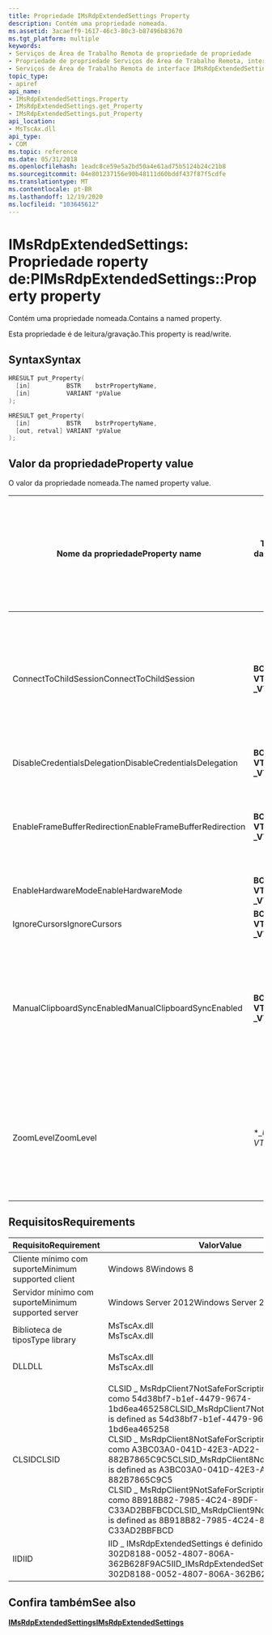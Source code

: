 ```yaml
---
title: Propriedade IMsRdpExtendedSettings Property
description: Contém uma propriedade nomeada.
ms.assetid: 3acaeff9-1617-46c3-80c3-b87496b83670
ms.tgt_platform: multiple
keywords:
- Serviços de Área de Trabalho Remota de propriedade de propriedade
- Propriedade de propriedade Serviços de Área de Trabalho Remota, interface IMsRdpExtendedSettings
- Serviços de Área de Trabalho Remota de interface IMsRdpExtendedSettings, Propriedade Property
topic_type:
- apiref
api_name:
- IMsRdpExtendedSettings.Property
- IMsRdpExtendedSettings.get_Property
- IMsRdpExtendedSettings.put_Property
api_location:
- MsTscAx.dll
api_type:
- COM
ms.topic: reference
ms.date: 05/31/2018
ms.openlocfilehash: 1eadc8ce59e5a2bd50a4e61ad75b5124b24c21b8
ms.sourcegitcommit: 04e801237156e90b48111d60bddf437f87f5cdfe
ms.translationtype: MT
ms.contentlocale: pt-BR
ms.lasthandoff: 12/19/2020
ms.locfileid: "103645612"
---
```

# <a name="imsrdpextendedsettingsproperty-property"></a><span data-ttu-id="c3b5c-106">IMsRdpExtendedSettings: Propriedade roperty de:P</span><span class="sxs-lookup"><span data-stu-id="c3b5c-106">IMsRdpExtendedSettings::Property property</span></span>

<span data-ttu-id="c3b5c-107">Contém uma propriedade nomeada.</span><span class="sxs-lookup"><span data-stu-id="c3b5c-107">Contains a named property.</span></span>

<span data-ttu-id="c3b5c-108">Esta propriedade é de leitura/gravação.</span><span class="sxs-lookup"><span data-stu-id="c3b5c-108">This property is read/write.</span></span>

## <a name="syntax"></a><span data-ttu-id="c3b5c-109">Syntax</span><span class="sxs-lookup"><span data-stu-id="c3b5c-109">Syntax</span></span>


```C++
HRESULT put_Property(
  [in]          BSTR    bstrPropertyName,
  [in]          VARIANT *pValue
);

HRESULT get_Property(
  [in]          BSTR    bstrPropertyName,
  [out, retval] VARIANT *pValue
);
```



## <a name="property-value"></a><span data-ttu-id="c3b5c-110">Valor da propriedade</span><span class="sxs-lookup"><span data-stu-id="c3b5c-110">Property value</span></span>

<span data-ttu-id="c3b5c-111">O valor da propriedade nomeada.</span><span class="sxs-lookup"><span data-stu-id="c3b5c-111">The named property value.</span></span>

| <span data-ttu-id="c3b5c-112">Nome da propriedade</span><span class="sxs-lookup"><span data-stu-id="c3b5c-112">Property name</span></span> | <span data-ttu-id="c3b5c-113">Tipo de dados</span><span class="sxs-lookup"><span data-stu-id="c3b5c-113">Data type</span></span> | <span data-ttu-id="c3b5c-114">Access</span><span class="sxs-lookup"><span data-stu-id="c3b5c-114">Access</span></span> | <span data-ttu-id="c3b5c-115">Pode ser alterado após a conexão ser iniciada</span><span class="sxs-lookup"><span data-stu-id="c3b5c-115">Can be changed after connection started</span></span> | <span data-ttu-id="c3b5c-116">Descrição</span><span class="sxs-lookup"><span data-stu-id="c3b5c-116">Description</span></span> |
|----------|-----------|--------|-----------------------------------------|-------------|
| <span data-ttu-id="c3b5c-117">ConnectToChildSession</span><span class="sxs-lookup"><span data-stu-id="c3b5c-117">ConnectToChildSession</span></span> | <span data-ttu-id="c3b5c-118">**BOOL do VT \_**</span><span class="sxs-lookup"><span data-stu-id="c3b5c-118">**VT\_BOOL**</span></span> | <span data-ttu-id="c3b5c-119">Leitura/Gravação</span><span class="sxs-lookup"><span data-stu-id="c3b5c-119">Read/Write</span></span> | <span data-ttu-id="c3b5c-120">Sim</span><span class="sxs-lookup"><span data-stu-id="c3b5c-120">Yes</span></span> | <span data-ttu-id="c3b5c-121">Definir essa propriedade como **true** faz com que o controle de cliente se conecte à sessão filho no computador local, em vez de um servidor remoto.</span><span class="sxs-lookup"><span data-stu-id="c3b5c-121">Setting this property to **True** causes the client control to connect to the child session on the local machine instead of a remote server.</span></span> <span data-ttu-id="c3b5c-122">Se essa propriedade for definida como **true**, você não poderá se conectar a um servidor remoto, pois todas as conexões serão redirecionadas para localhost.</span><span class="sxs-lookup"><span data-stu-id="c3b5c-122">If this property is set to **true**, you cannot connect to a remote server because all connections are redirected to localhost.</span></span> <span data-ttu-id="c3b5c-123">Para obter mais informações sobre sessões filho, consulte [sessões filhas](child-sessions.md).</span><span class="sxs-lookup"><span data-stu-id="c3b5c-123">For more information about child sessions, see [Child Sessions](child-sessions.md).</span></span> |
| <span data-ttu-id="c3b5c-124">DisableCredentialsDelegation</span><span class="sxs-lookup"><span data-stu-id="c3b5c-124">DisableCredentialsDelegation</span></span> | <span data-ttu-id="c3b5c-125">**BOOL do VT \_**</span><span class="sxs-lookup"><span data-stu-id="c3b5c-125">**VT\_BOOL**</span></span> | <span data-ttu-id="c3b5c-126">Leitura/Gravação</span><span class="sxs-lookup"><span data-stu-id="c3b5c-126">Read/Write</span></span> | <span data-ttu-id="c3b5c-127">Não</span><span class="sxs-lookup"><span data-stu-id="c3b5c-127">No</span></span> | <span data-ttu-id="c3b5c-128">Se **for true**, as credenciais não serão enviadas ao servidor remoto.</span><span class="sxs-lookup"><span data-stu-id="c3b5c-128">If **True**, credentials are not sent to the remote server.</span></span> |
| <span data-ttu-id="c3b5c-129">EnableFrameBufferRedirection</span><span class="sxs-lookup"><span data-stu-id="c3b5c-129">EnableFrameBufferRedirection</span></span> | <span data-ttu-id="c3b5c-130">**BOOL do VT \_**</span><span class="sxs-lookup"><span data-stu-id="c3b5c-130">**VT\_BOOL**</span></span> | <span data-ttu-id="c3b5c-131">Leitura/Gravação</span><span class="sxs-lookup"><span data-stu-id="c3b5c-131">Read/Write</span></span> | <span data-ttu-id="c3b5c-132">Não</span><span class="sxs-lookup"><span data-stu-id="c3b5c-132">No</span></span> | <span data-ttu-id="c3b5c-133">Se for **true**, o redirecionamento de buffer de quadro será tentado.</span><span class="sxs-lookup"><span data-stu-id="c3b5c-133">If **True**, frame buffer redirection is attempted.</span></span> <span data-ttu-id="c3b5c-134">Para uma conexão de auto-retorno (o mesmo computador é cliente e servidor), o redirecionamento de buffer de quadro permite que a memória do buffer de quadros seja compartilhada entre as sessões.</span><span class="sxs-lookup"><span data-stu-id="c3b5c-134">For a loopback connection (the same computer is both client and server) frame buffer redirection allows the memory for the frame buffer to be shared between the sessions.</span></span> |
| <span data-ttu-id="c3b5c-135">EnableHardwareMode</span><span class="sxs-lookup"><span data-stu-id="c3b5c-135">EnableHardwareMode</span></span> | <span data-ttu-id="c3b5c-136">**BOOL do VT \_**</span><span class="sxs-lookup"><span data-stu-id="c3b5c-136">**VT\_BOOL**</span></span>  | <span data-ttu-id="c3b5c-137">Somente gravação</span><span class="sxs-lookup"><span data-stu-id="c3b5c-137">Write Only</span></span> | <span data-ttu-id="c3b5c-138">Não</span><span class="sxs-lookup"><span data-stu-id="c3b5c-138">No</span></span> | <span data-ttu-id="c3b5c-139">Se for **true**, será feita uma tentativa de assistência de hardware com a decodificação de gráficos.</span><span class="sxs-lookup"><span data-stu-id="c3b5c-139">If **True**, hardware assist with graphics decoding is attempted.</span></span> |
| <span data-ttu-id="c3b5c-140">IgnoreCursors</span><span class="sxs-lookup"><span data-stu-id="c3b5c-140">IgnoreCursors</span></span> | <span data-ttu-id="c3b5c-141">**BOOL do VT \_**</span><span class="sxs-lookup"><span data-stu-id="c3b5c-141">**VT\_BOOL**</span></span> | <span data-ttu-id="c3b5c-142">Somente gravação</span><span class="sxs-lookup"><span data-stu-id="c3b5c-142">Write Only</span></span> | <span data-ttu-id="c3b5c-143">Não</span><span class="sxs-lookup"><span data-stu-id="c3b5c-143">No</span></span> | <span data-ttu-id="c3b5c-144">Se **for true**, os cursores enviados pelo servidor remoto serão ignorados.</span><span class="sxs-lookup"><span data-stu-id="c3b5c-144">If **True**, cursors sent by the remote server are ignored.</span></span> |
| <span data-ttu-id="c3b5c-145">ManualClipboardSyncEnabled</span><span class="sxs-lookup"><span data-stu-id="c3b5c-145">ManualClipboardSyncEnabled</span></span> | <span data-ttu-id="c3b5c-146">**BOOL do VT \_**</span><span class="sxs-lookup"><span data-stu-id="c3b5c-146">**VT\_BOOL**</span></span> | <span data-ttu-id="c3b5c-147">Leitura/Gravação</span><span class="sxs-lookup"><span data-stu-id="c3b5c-147">Read/Write</span></span> | <span data-ttu-id="c3b5c-148">Sim</span><span class="sxs-lookup"><span data-stu-id="c3b5c-148">Yes</span></span> | <span data-ttu-id="c3b5c-149">Definir essa propriedade como **true** significa que as áreas de transferência locais e remotas não serão mantidas automaticamente em sincronia. Em vez disso, a interface [**IMsRdpClipboard**](imsrdpclipboard.md) deve ser usada para sincronizar formatos de área de transferência da área de transferência local para a área de transferência remota e a área de transferência remota para a área de transferência local.</span><span class="sxs-lookup"><span data-stu-id="c3b5c-149">Setting this property to **True** means that the local and remote clipboards will not be automatically kept in sync. Instead the [**IMsRdpClipboard**](imsrdpclipboard.md) interface must be used to sync clipboard formats from the local clipboard to the remote clipboard and the remote clipboard to the local clipboard.</span></span> |
| <span data-ttu-id="c3b5c-150">ZoomLevel</span><span class="sxs-lookup"><span data-stu-id="c3b5c-150">ZoomLevel</span></span> | <span data-ttu-id="c3b5c-151">\**_\_UI4 VT_*</span><span class="sxs-lookup"><span data-stu-id="c3b5c-151">\**_VT\_UI4_*</span></span> | <span data-ttu-id="c3b5c-152">Leitura/Gravação</span><span class="sxs-lookup"><span data-stu-id="c3b5c-152">Read/Write</span></span> | <span data-ttu-id="c3b5c-153">Sim</span><span class="sxs-lookup"><span data-stu-id="c3b5c-153">Yes</span></span> | <span data-ttu-id="c3b5c-154">Implementa o recurso de zoom usando o controle ActiveX RDP.</span><span class="sxs-lookup"><span data-stu-id="c3b5c-154">Implements the Zoom feature by using the RDP ActiveX control.</span></span> <span data-ttu-id="c3b5c-155">O recurso de zoom está disponível no menu do **sistema** do RDP.</span><span class="sxs-lookup"><span data-stu-id="c3b5c-155">The Zoom feature is available from the **System** menu of RDP.</span></span> <span data-ttu-id="c3b5c-156">A propriedade **ZoomLevel** não tem nenhum efeito no modo RemoteApp e no modo de tela inteira.</span><span class="sxs-lookup"><span data-stu-id="c3b5c-156">The **ZoomLevel** property has no effect in RemoteApp mode and full-screen mode.</span></span> <span data-ttu-id="c3b5c-157">[**IMsRdpClientAdvancedSettings:: SmartSizing**](imsrdpclientadvancedsettings-smartsizing.md) e **ZoomLevel** são mutuamente exclusivos.</span><span class="sxs-lookup"><span data-stu-id="c3b5c-157">[**IMsRdpClientAdvancedSettings::SmartSizing**](imsrdpclientadvancedsettings-smartsizing.md) and **ZoomLevel** are mutually exclusive.</span></span> |

## <a name="requirements"></a><span data-ttu-id="c3b5c-158">Requisitos</span><span class="sxs-lookup"><span data-stu-id="c3b5c-158">Requirements</span></span>



| <span data-ttu-id="c3b5c-159">Requisito</span><span class="sxs-lookup"><span data-stu-id="c3b5c-159">Requirement</span></span> | <span data-ttu-id="c3b5c-160">Valor</span><span class="sxs-lookup"><span data-stu-id="c3b5c-160">Value</span></span> |
|-------------------------------------|----------------------------------------------------------------------------------------------------------------------------------------------------------------------------------------------------------------------------------------------------------------------------------------------------------------|
| <span data-ttu-id="c3b5c-161">Cliente mínimo com suporte</span><span class="sxs-lookup"><span data-stu-id="c3b5c-161">Minimum supported client</span></span><br/> | <span data-ttu-id="c3b5c-162">Windows 8</span><span class="sxs-lookup"><span data-stu-id="c3b5c-162">Windows 8</span></span><br/>                                                                                                                                                                                                                                                                                           |
| <span data-ttu-id="c3b5c-163">Servidor mínimo com suporte</span><span class="sxs-lookup"><span data-stu-id="c3b5c-163">Minimum supported server</span></span><br/> | <span data-ttu-id="c3b5c-164">Windows Server 2012</span><span class="sxs-lookup"><span data-stu-id="c3b5c-164">Windows Server 2012</span></span><br/>                                                                                                                                                                                                                                                                                 |
| <span data-ttu-id="c3b5c-165">Biblioteca de tipos</span><span class="sxs-lookup"><span data-stu-id="c3b5c-165">Type library</span></span><br/>             | <dl> <span data-ttu-id="c3b5c-166"><dt>MsTscAx.dll</dt></span><span class="sxs-lookup"><span data-stu-id="c3b5c-166"><dt>MsTscAx.dll</dt></span></span> </dl>                                                                                                                                                                                                                         |
| <span data-ttu-id="c3b5c-167">DLL</span><span class="sxs-lookup"><span data-stu-id="c3b5c-167">DLL</span></span><br/>                      | <dl> <span data-ttu-id="c3b5c-168"><dt>MsTscAx.dll</dt></span><span class="sxs-lookup"><span data-stu-id="c3b5c-168"><dt>MsTscAx.dll</dt></span></span> </dl>                                                                                                                                                                                                                         |
| <span data-ttu-id="c3b5c-169">CLSID</span><span class="sxs-lookup"><span data-stu-id="c3b5c-169">CLSID</span></span><br/>                    | <span data-ttu-id="c3b5c-170">CLSID \_ MsRdpClient7NotSafeForScripting é definido como 54d38bf7-b1ef-4479-9674-1bd6ea465258</span><span class="sxs-lookup"><span data-stu-id="c3b5c-170">CLSID\_MsRdpClient7NotSafeForScripting is defined as 54d38bf7-b1ef-4479-9674-1bd6ea465258</span></span><br/> <span data-ttu-id="c3b5c-171">CLSID \_ MsRdpClient8NotSafeForScripting é definido como A3BC03A0-041D-42E3-AD22-882B7865C9C5</span><span class="sxs-lookup"><span data-stu-id="c3b5c-171">CLSID\_MsRdpClient8NotSafeForScripting is defined as A3BC03A0-041D-42E3-AD22-882B7865C9C5</span></span><br/> <span data-ttu-id="c3b5c-172">CLSID \_ MsRdpClient9NotSafeForScripting é definido como 8B918B82-7985-4C24-89DF-C33AD2BBFBCD</span><span class="sxs-lookup"><span data-stu-id="c3b5c-172">CLSID\_MsRdpClient9NotSafeForScripting is defined as 8B918B82-7985-4C24-89DF-C33AD2BBFBCD</span></span><br/> |
| <span data-ttu-id="c3b5c-173">IID</span><span class="sxs-lookup"><span data-stu-id="c3b5c-173">IID</span></span><br/>                      | <span data-ttu-id="c3b5c-174">IID \_ IMsRdpExtendedSettings é definido como 302D8188-0052-4807-806A-362B628F9AC5</span><span class="sxs-lookup"><span data-stu-id="c3b5c-174">IID\_IMsRdpExtendedSettings is defined as 302D8188-0052-4807-806A-362B628F9AC5</span></span><br/>                                                                                                                                                                                                                      |



## <a name="see-also"></a><span data-ttu-id="c3b5c-175">Confira também</span><span class="sxs-lookup"><span data-stu-id="c3b5c-175">See also</span></span>

<dl> <dt>

[<span data-ttu-id="c3b5c-176">**IMsRdpExtendedSettings**</span><span class="sxs-lookup"><span data-stu-id="c3b5c-176">**IMsRdpExtendedSettings**</span></span>](imsrdpextendedsettings.md)
</dt> </dl>

 

 





